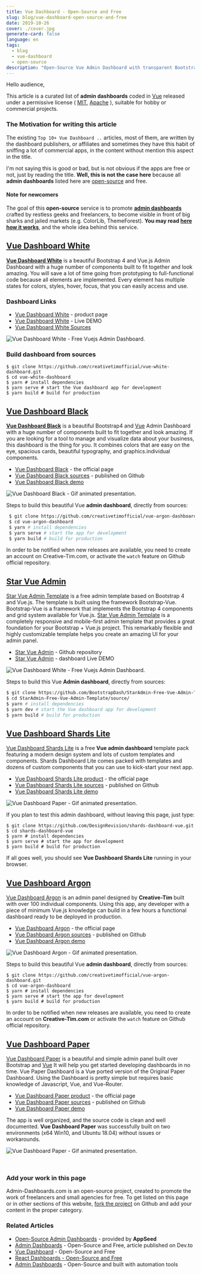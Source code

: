 ```yaml
---
title: Vue Dashboard - Open-Source and Free
slug: blog/vue-dashboard-open-source-and-free
date: 2019-10-26
cover: ./cover.jpg
generate-card: false
language: en
tags:
  - blog
  - vue-dashboard
  - open-source
description: "Open-Source Vue Admin Dashboard with transparent Bootstrap4 design coded by FlatLogic company. Released under the MIT license."
---
```


Hello audience,  

This article is a curated list of **admin dashboards** coded in [Vue](https://vuejs.org/) 
released under a permissive license ( [MIT](https://en.wikipedia.org/wiki/MIT_License), [Apache](https://en.wikipedia.org/wiki/Apache_License) ), suitable for hobby or commercial projects.

### The Motivation for writing this article

The existing `Top 10+ Vue Dashboard ..` articles, most of them, are written by the dashboard publishers, 
or affiliates and sometimes they have this habit of sniffing a lot of commercial apps, in the content without mention this aspect in the title.

I'm not saying this is good or bad, but is not obvious if the apps are free or not, just by reading the title. 
**Well, this is not the case here** because all **admin dashboards** listed here are [open-source](https://en.wikipedia.org/wiki/Open_source) and free.

#### Note for newcomers
The goal of this **open-source** service is to promote **[admin dashboards](https://appseed.us/admin-dashboards)** crafted by restless geeks and freelancers, to become visible in front of big sharks and jailed markets (e.g. ColorLib, ThemeForest).
**You may read [here how it works](/how-it-works)**, and the whole idea behind this service.  

## [Vue Dashboard White](https://www.creative-tim.com/product/vue-white-dashboard?ref=appseed)

**[Vue Dashboard White](https://www.creative-tim.com/product/vue-white-dashboard?ref=appseed)** is a beautiful Bootstrap 4 and Vue.js Admin Dashboard with a huge number of components built to fit together and look amazing. You will save a lot of time going from prototyping to full-functional code because all elements are implemented.
Every element has multiple states for colors, styles, hover, focus, that you can easily access and use.

### Dashboard Links

- [Vue Dashboard White](https://www.creative-tim.com/product/vue-white-dashboard?ref=appseed) - product page
- [Vue Dashboard White](https://demos.creative-tim.com/vue-white-dashboard/#/dashboard) - Live DEMO
- [Vue Dashboard White Sources](https://github.com/creativetimofficial/vue-white-dashboard)

![Vue Dashboard White - Free Vuejs Admin Dashboard.](https://raw.githubusercontent.com/admin-dashboards/static/master/vue-dashboard-white-creative-tim-intro.gif)

### Build dashboard from sources

```
$ git clone https://github.com/creativetimofficial/vue-white-dashboard.git
$ cd vue-white-dashboard
$ yarn # install dependencies
$ yarn serve # start the Vue dashboard app for development
$ yarn build # build for production
```

## [Vue Dashboard Black](https://www.creative-tim.com/product/vue-black-dashboard)

**[Vue Dashboard Black](https://www.creative-tim.com/product/vue-black-dashboard)** is a beautiful Bootstrap4 and [Vue](https://vuejs.org/) Admin Dashboard with a huge number of components built to fit together and look amazing. If you are looking for a tool to manage and visualize data about your business, this dashboard is the thing for you. It combines colors that are easy on the eye, spacious cards, beautiful typography, and graphics.individual components. 

- [Vue Dashboard Black](https://www.creative-tim.com/product/vue-argon-dashboard) - the official page
- [Vue Dashboard Black sources](https://github.com/creativetimofficial/vue-black-dashboard) - published on Github
- [Vue Dashboard Black demo](https://demos.creative-tim.com/vue-black-dashboard/#/dashboard)

![Vue Dashboard Black - Gif animated presentation.](https://raw.githubusercontent.com/app-generator/static/master/admin-dashboards/vue-dashboard-black-intro.gif)

Steps to build this beautiful Vue **admin dashboard**, directly from sources:

```bash
 $ git clone https://github.com/creativetimofficial/vue-argon-dashboard.git
 $ cd vue-argon-dashboard
 $ yarn # install dependencies
 $ yarn serve # start the app for development
 $ yarn build # build for production
```

In order to be notified when new releases are available, you need to create an account on Creative-Tim.com, 
or activate the `watch` feature on Github official repository.

## [Star Vue Admin](https://github.com/BootstrapDash/StarAdmin-Free-Vue-Admin-Template)

[Star Vue Admin Template](https://github.com/BootstrapDash/StarAdmin-Free-Vue-Admin-Template) is a free admin template based on Bootstrap 4 and Vue.js. The template is built using the framework Bootstrap-Vue. Bootstrap-Vue is a framework that implements the Bootstrap 4 components and grid system available for Vue.js. [Star Vue Admin Template](https://github.com/BootstrapDash/StarAdmin-Free-Vue-Admin-Template) is a completely responsive and mobile-first admin template that provides a great foundation for your Bootstrap + Vue.js project. This remarkably flexible and highly customizable template helps you create an amazing UI for your admin panel. 

- [Star Vue Admin](https://github.com/BootstrapDash/StarAdmin-Free-Vue-Admin-Template) - Github repository 
- [Star Vue Admin](https://www.bootstrapdash.com/demo/star-admin-vue/) - dashboard Live DEMO

![Vue Dashboard White - Free Vuejs Admin Dashboard.](https://raw.githubusercontent.com/admin-dashboards/static/master/vue-dashboard-star-admin-intro.gif)

Steps to build this  Vue **Admin dashboard**, directly from sources:

```bash
$ git clone https://github.com/BootstrapDash/StarAdmin-Free-Vue-Admin-Template.git
$ cd StarAdmin-Free-Vue-Admin-Template/source/
$ yarn # install dependencies
$ yarn dev # start the Vue dashboard app for development
$ yarn build # build for production
```

## [Vue Dashboard Shards Lite](https://designrevision.com/downloads/shards-dashboard-lite-vue/)

[Vue Dashboard Shards Lite](https://designrevision.com/downloads/shards-dashboard-lite-vue/) is a free **Vue admin dashboard** template pack featuring a modern design system and lots of custom templates and components.
Shards Dashboard Lite comes packed with templates and dozens of custom components that you can use to kick-start your next app.

- [Vue Dashboard Shards Lite product](https://designrevision.com/downloads/shards-dashboard-lite-vue/) - the official page
- [Vue Dashboard Shards Lite sources](https://github.com/DesignRevision/shards-dashboard-vue) - published on Github
- [Vue Dashboard Shards Lite demo](https://demos.creative-tim.com/vue-paper-dashboard/#/dashboard)

![Vue Dashboard Paper - Gif animated presentation.](https://raw.githubusercontent.com/app-generator/static/master/admin-dashboards/vue-dashboard-shards-lite-intro.gif)

If you plan to test this admin dashboard, without leaving this page, just type:

```
$ git clone https://github.com/DesignRevision/shards-dashboard-vue.git
$ cd shards-dashboard-vue
$ yarn # install dependencies
$ yarn serve # start the app for development
$ yarn build # build for production
```

If all goes well, you should see **Vue Dashboard Shards Lite** running in your browser. 

## [Vue Dashboard Argon](https://www.creative-tim.com/product/vue-argon-dashboard)

[Vue Dashboard Argon](https://www.creative-tim.com/product/vue-argon-dashboard) is an admin panel designed by **Creative-Tim** built with over 100 individual components. 
Using this app, any developer with a piece of minimum Vue.js knowledge can build in a few hours a functional dashboard ready to be deployed in production.

- [Vue Dashboard Argon](https://www.creative-tim.com/product/vue-argon-dashboard) - the official page
- [Vue Dashboard Argon sources](https://github.com/creativetimofficial/vue-argon-dashboard) - published on Github
- [Vue Dashboard Argon demo](https://demos.creative-tim.com/vue-argon-dashboard/#/dashboard)

![Vue Dashboard Argon - Gif animated presentation.](https://raw.githubusercontent.com/app-generator/static/master/admin-dashboards/vue-dashboard-argon-intro.gif)

Steps to build this beautiful Vue **admin dashboard**, directly from sources:

```
$ git clone https://github.com/creativetimofficial/vue-argon-dashboard.git
$ cd vue-argon-dashboard
$ yarn # install dependencies
$ yarn serve # start the app for development
$ yarn build # build for production
```

In order to be notified when new releases are available, you need to create an account on **Creative-Tim.com** or activate the `watch` feature on Github official repository.

## [Vue Dashboard Paper](https://www.creative-tim.com/product/vue-paper-dashboard)

[Vue Dashboard Paper](https://www.creative-tim.com/product/vue-paper-dashboard) is a beautiful and simple 
admin panel built over Bootstrap and [Vue](https://vuejs.org/) It will help you get started developing dashboards in no time. Vue Paper Dashboard is a Vue ported version of the Original Paper Dashboard. Using the Dashboard is pretty simple but requires basic knowledge of Javascript, Vue, and Vue-Router.

- [Vue Dashboard Paper product](https://www.creative-tim.com/product/vue-paper-dashboard) - the official page
- [Vue Dashboard Paper sources](https://github.com/creativetimofficial/vue-paper-dashboard) - published on Github
- [Vue Dashboard Paper demo](https://demos.creative-tim.com/vue-paper-dashboard/#/dashboard)

The app is well organized, and the source code is clean and well documented. 
**Vue Dashboard Paper** was successfully built on two environments (x64 Win10, and Ubuntu 18.04) without issues or workarounds.

![Vue Dashboard Paper - Gif animated presentation.](https://raw.githubusercontent.com/app-generator/static/master/admin-dashboards/vue-dashboard-paper-intro.gif)

<br />

### Add your work in this page

Admin-Dashboards.com is an open-source project, created to promote the work of freelancers and small agencies for free.
To get listed on this page or in other sections of this website, [fork the project](https://github.com/admin-dashboards/dashboards) on Github and add your content in the proper category. 

### Related Articles

- [Open-Source Admin Dashboards](https://appseed.us/admin-dashboards/open-source) - provided by **AppSeed**
- [Admin Dashboards](https://dev.to/sm0ke/admin-dashboards-open-source-and-free-4aep) - Open-Source and Free, article published on Dev.to
- [Vue Dashboard](https://dev.to/sm0ke/vue-dashboard-open-source-apps-1gd1) - Open-Source and Free
- [React Dashboards - Open-Source and Free](https://dev.to/sm0ke/react-dashboards-open-source-apps-1c7j)
- [Admin Dashboards](https://blog.appseed.us/admin-dashboards-open-source-built-with-automation-tools/) - Open-Source and built with automation tools
